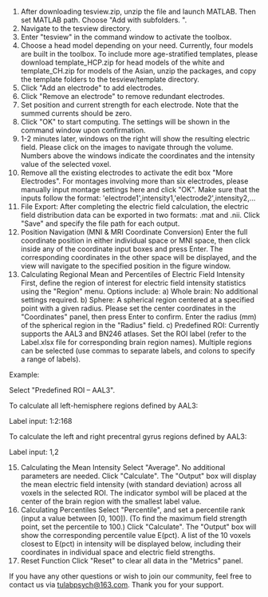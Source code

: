 1. After downloading tesview.zip, unzip the file and launch MATLAB. Then set MATLAB path. Choose "Add with subfolders. ".
2. Navigate to the tesview directory.
3. Enter "tesview" in the command window to activate the toolbox.
4. Choose a head model depending on your need. Currently, four models are built in the toolbox. To include more age-stratified templates, please download template_HCP.zip for head models of the white and template_CH.zip for models of the Asian, unzip the packages, and copy the template folders to the tesview/template directory.
5. Click "Add an electrode" to add electrodes.
6. Click "Remove an electrode" to remove redundant electrodes.
7. Set position and current strength for each electrode. Note that the summed currents should be zero.
8. Click "OK" to start computing. The settings will be shown in the command window upon confirmation.
9. 1-2 minutes later, windows on the right will show the resulting electric field. Please click on the images to navigate through the volume. Numbers above the windows indicate the coordinates and the intensity value of the selected voxel.
10. Remove all the existing electrodes to activate the edit box "More Electrodes". For montages involving more than six electrodes, please manually input montage settings here and click "OK". Make sure that the inputs follow the format: 'electrode1',intensity1,'electrode2',intensity2,...
11. File Export:
After completing the electric field calculation, the electric field distribution data can be exported in two formats: .mat and .nii. Click "Save" and specify the file path for each output.
12. Position Navigation (MNI & MRI Coordinate Conversion)
Enter the full coordinate position in either individual space or MNI space, then click inside any of the coordinate input boxes and press Enter. The corresponding coordinates in the other space will be displayed, and the view will navigate to the specified position in the figure window.
13. Calculating Regional Mean and Percentiles of Electric Field Intensity
First, define the region of interest for electric field intensity statistics using the "Region" menu. 
Options include:
a) Whole brain: No additional settings required.
b) Sphere: A spherical region centered at a specified point with a given radius.
Please set the center coordinates in the "Coordinates" panel, then press Enter to confirm.
Enter the radius (mm) of the spherical region in the "Radius" field.
c) Predefined ROI: Currently supports the AAL3 and BN246 atlases.
Set the ROI label (refer to the Label.xlsx file for corresponding brain region names).
Multiple regions can be selected (use commas to separate labels, and colons to specify a range of labels).

Example:

Select "Predefined ROI – AAL3".

To calculate all left-hemisphere regions defined by AAL3:

Label input:	1:2:168 

To calculate the left and right precentral gyrus regions defined by AAL3:

Label input:	1,2

15. Calculating the Mean Intensity
Select "Average". No additional parameters are needed.
Click "Calculate". The "Output" box will display the mean electric field intensity (with standard deviation) across all voxels in the selected ROI.
The indicator symbol will be placed at the center of the brain region with the smallest label value.
16. Calculating Percentiles
Select "Percentile", and set a percentile rank (input a value between [0, 100]). (To find the maximum field strength point, set the percentile to 100.)
Click "Calculate". The "Output" box will show the corresponding percentile value E(pct).
A list of the 10 voxels closest to E(pct) in intensity will be displayed below, including their coordinates in individual space and electric field strengths.
17. Reset Function
Click "Reset" to clear all data in the "Metrics" panel.






If you have any other questions or wish to join our community, feel free to contact us via tulabpsych@163.com. Thank you for your support.
